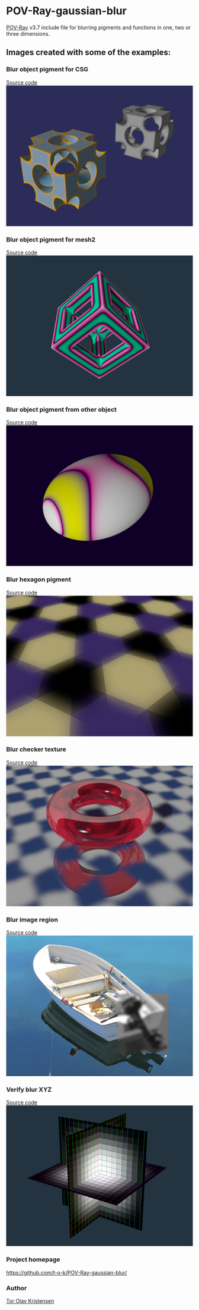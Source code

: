 # POV-Ray-gaussian-blur
[POV-Ray](http://www.povray.org) v3.7 include file for blurring pigments and functions in one, two or three dimensions.

## Images created with some of the examples:

### Blur object pigment for CSG
[Source code](Blur_Object_Pigment_For_CSG.pov)\
![Blur object pigment for CSG image](Blur_Object_Pigment_For_CSG.png)

### Blur object pigment for mesh2
[Source code](Blur_Object_Pigment_For_mesh2.pov)\
![Blur object pigment for mesh2 image](Blur_Object_Pigment_For_mesh2.png)

### Blur object pigment from other object
[Source code](Blur_Object_Pigment_From_Other_Object.pov)\
![Blur object pigment from other object image](Blur_Object_Pigment_From_Other_Object.png)

### Blur hexagon pigment
[Source code](Blur_Hexagon_Pigment.pov)\
![Blur hexagon pigment image](Blur_Hexagon_Pigment.png)

### Blur checker texture
[Source code](Blur_Checker_Texture.pov)\
![Blur checker texture image](Blur_Checker_Texture.png)

### Blur image region
[Source code](Blur_Image_Region.pov)\
![Blur image region image](Blur_Image_Region.png)

### Verify blur XYZ
[Source code](Verify_Blur_XYZ.pov)\
![Verify blur XYZ](Verify_Blur_XYZ.png)

### Project homepage

https://github.com/t-o-k/POV-Ray-gaussian-blur/

### Author

[Tor Olav Kristensen](http://subcube.com)
